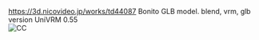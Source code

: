 https://3d.nicovideo.jp/works/td44087
Bonito GLB model.
blend, vrm, glb version UniVRM 0.55
<br><img src="https://mirrors.creativecommons.org/presskit/buttons/88x31/png/by.png" alt="CC" title="CCBY">
